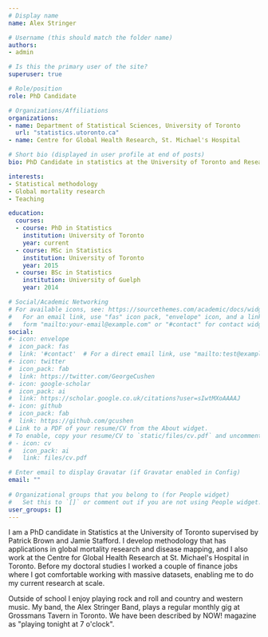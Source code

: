 ```yaml
---
# Display name
name: Alex Stringer

# Username (this should match the folder name)
authors:
- admin

# Is this the primary user of the site?
superuser: true

# Role/position
role: PhD Candidate

# Organizations/Affiliations
organizations:
- name: Department of Statistical Sciences, University of Toronto
  url: "statistics.utoronto.ca"
- name: Centre for Global Health Research, St. Michael's Hospital

# Short bio (displayed in user profile at end of posts)
bio: PhD Candidate in statistics at the University of Toronto and Research Coordinator II, Centre for Global Health Research, St. Michael's Hospital

interests:
- Statistical methodology
- Global mortality research
- Teaching

education:
  courses:
  - course: PhD in Statistics
    institution: University of Toronto
    year: current
  - course: MSc in Statistics
    institution: University of Toronto
    year: 2015
  - course: BSc in Statistics
    institution: University of Guelph
    year: 2014

# Social/Academic Networking
# For available icons, see: https://sourcethemes.com/academic/docs/widgets/#icons
#   For an email link, use "fas" icon pack, "envelope" icon, and a link in the
#   form "mailto:your-email@example.com" or "#contact" for contact widget.
social:
#- icon: envelope
#  icon_pack: fas
#  link: '#contact'  # For a direct email link, use "mailto:test@example.org".
#- icon: twitter
#  icon_pack: fab
#  link: https://twitter.com/GeorgeCushen
#- icon: google-scholar
#  icon_pack: ai
#  link: https://scholar.google.co.uk/citations?user=sIwtMXoAAAAJ
#- icon: github
#  icon_pack: fab
#  link: https://github.com/gcushen
# Link to a PDF of your resume/CV from the About widget.
# To enable, copy your resume/CV to `static/files/cv.pdf` and uncomment the lines below.  
# - icon: cv
#   icon_pack: ai
#   link: files/cv.pdf

# Enter email to display Gravatar (if Gravatar enabled in Config)
email: ""
  
# Organizational groups that you belong to (for People widget)
#   Set this to `[]` or comment out if you are not using People widget.  
user_groups: []
---
```


I am a PhD candidate in Statistics at the University of Toronto supervised by Patrick Brown and Jamie Stafford. I develop methodology that has applications in global mortality research and disease mapping, and I also work at the Centre for Global Health Research at St. Michael's Hospital in Toronto. Before my doctoral studies I worked a couple of finance jobs where I got comfortable working with massive datasets, enabling me to do my current research at scale.

Outside of school I enjoy playing rock and roll and country and western music. My band, the Alex Stringer Band, plays a regular monthly gig at Grossmans Tavern in Toronto. We have been described by NOW! magazine as "playing tonight at 7 o'clock".


